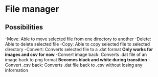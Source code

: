 # File manager

## Possibilities

-Move: Able to move selected file from one directory to another
-Delete: Able to delete selected file
-Copy: Able to copy selected file to selected directory
-Convert: Converts selected file to a .dat format __Only works for images and csv for now__
-Convert image back: Converts .dat file of an image back to png format __Becomes black and white during transition__
-Convert .csv back: Converts .dat file back to .csv without losing any information
